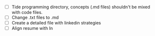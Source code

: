 - [ ] Tide programming directory, concepts (.md files) shouldn't be mixed with code files.
- [ ] Change .txt files to .md
- [ ] Create a detailed file with linkedin strategies
- [ ] Align resume with In